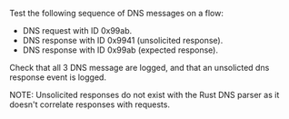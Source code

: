Test the following sequence of DNS messages on a flow:

- DNS request with ID 0x99ab.
- DNS response with ID 0x9941 (unsolicited response).
- DNS response with ID 0x99ab (expected response).

Check that all 3 DNS message are logged, and that an unsolicted dns
response event is logged.

NOTE: Unsolicited responses do not exist with the Rust DNS parser as
it doesn't correlate responses with requests.
